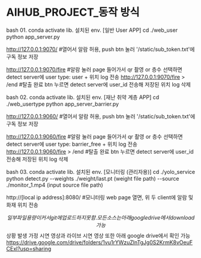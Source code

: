 # AIHUB_PROJECT_동작 방식

bash 01. conda activate lib. 설치된 env. [일반 User APP]
cd ./web_user
python app_server.py

http://127.0.0.1:9070/ #열어서 알람 허용, push btn 눌러 '/static/sub_token.txt'에 구독 정보 저장

http://127.0.0.1:9070/fire #알람 눌러 page 들어가서 qr 촬영 or 층수 선택하면 detect server에 user type: user + 위치 log 전송
http://127.0.0.1:9070/fire > /end #탈출 완료 btn 누르면 detect server에 user_id 전송해 저장된 위치 log 삭제

bash 02. conda activate lib. 설치된 env. [재난 취약 계층 APP]
cd ./web_usertype
python app_server_barrier.py

http://127.0.0.1:9060/ #열어서 알람 허용, push btn 눌러 '/static/sub_token.txt'에 구독 정보 저장

http://127.0.0.1:9060/fire #알람 눌러 page 들어가서 qr 촬영 or 층수 선택하면 detect server에 user type: barrier_free + 위치 log 전송
http://127.0.0.1:9060/fire > /end #탈출 완료 btn 누르면 detect server에 user_id 전송해 저장된 위치 log 삭제

bash 03. conda activate lib. 설치된 env. [모니터링 (관리자용)]
cd ./yolo_service
python detect.py --weights ./weight/last.pt (weight file path) --source ./monitor_1.mp4 (input source file path) 

http://[local ip address]:8080/ #모니터링 web page 열면, 위 두 client에 알람 및 화재 위치 전송

$$ 일부 파일 용량이 커서 git에 업로드 하지 못함. 모든 소스는 아래 google drive에서 download 가능
$$ 상황 발생 가정 시연 영상과 라이브 시연 영상 또한 아래 google drive에서 확인 가능
https://drive.google.com/drive/folders/1vu1rYWzuZlnTgJg0S2KrmK8vOeuFCExl?usp=sharing



